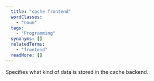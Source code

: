 ```yaml
---
  title: "cache frontend"
  wordClasses: 
    - "noun"
  tags: 
    - "Programming"
  synonyms: []
  relatedTerms: 
    - "frontend"
  readMore: []
---
```

Specifies what kind of data is stored in the cache backend.
